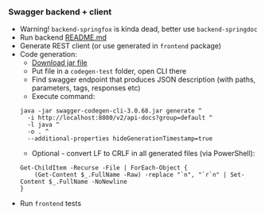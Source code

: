 ### Swagger backend + client
* Warning! `backend-springfox` is kinda dead, better use `backend-springdoc`
* Run backend [README.md](backend-springdoc/README.md)
* Generate REST client (or use generated in `frontend` package)
* Code generation:
  * [Download jar file](https://mvnrepository.com/artifact/io.swagger.codegen.v3/swagger-codegen-cli/3.0.68)
  * Put file in a `codegen-test` folder, open CLI there
  * Find swagger endpoint that produces JSON description (with paths, parameters, tags, responses etc)
  * Execute command:
  ```
  java -jar swagger-codegen-cli-3.0.68.jar generate ^
    -i http://localhost:8080/v2/api-docs?group=default ^
    -l java ^
    -o . ^
    --additional-properties hideGenerationTimestamp=true
  ```
  * Optional - convert LF to CRLF in all generated files (via PowerShell):
  ```
  Get-ChildItem -Recurse -File | ForEach-Object {
      (Get-Content $_.FullName -Raw) -replace "`n", "`r`n" | Set-Content $_.FullName -NoNewline
  }
  ```
* Run `frontend` tests

